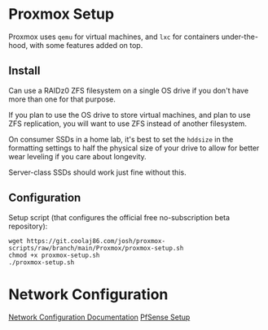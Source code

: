 # Proxmox Setup

Proxmox uses `qemu` for virtual machines, and `lxc` for containers under-the-hood, with some features added on top.

## Install

Can use a RAIDz0 ZFS filesystem on a single OS drive if you don't have more than one for that purpose.

If you plan to use the OS drive to store virtual machines, and plan to use ZFS replication, you will want to use ZFS instead of another filesystem.

On consumer SSDs in a home lab, it's best to set the `hddsize` in the formatting settings to half the physical size of your drive to allow for better wear leveling if you care about longevity.

Server-class SSDs should work just fine without this.

## Configuration

Setup script (that configures the official free no-subscription beta repository):

```
wget https://git.coolaj86.com/josh/proxmox-scripts/raw/branch/main/Proxmox/proxmox-setup.sh
chmod +x proxmox-setup.sh
./proxmox-setup.sh
```

# Network Configuration
[Network Configuration Documentation](network-configuration.md)
[PfSense Setup](https://github.com/mathwhiz1212/proxmox-notes/blob/main/PfSense.md)
